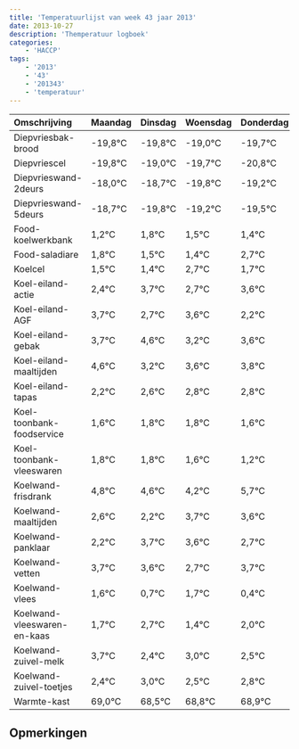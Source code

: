 ```yaml
---
title: 'Temperatuurlijst van week 43 jaar 2013'
date: 2013-10-27
description: 'Themperatuur logboek'
categories:
    - 'HACCP'
tags:
    - '2013'
    - '43'
    - '201343'
    - 'temperatuur'
---
```

|Omschrijving|Maandag|Dinsdag|Woensdag|Donderdag|Vrijdag|Zaterdag|Zondag|
|:---|:---|:---|:---|:---|:---|:---|:---|
|Diepvriesbak-brood|-19,8°C|-19,8°C|-19,0°C|-19,7°C|-20,8°C|-20,2°C|-20,5°C|
|Diepvriescel|-19,8°C|-19,0°C|-19,7°C|-20,8°C|-20,2°C|-20,5°C|-20,6°C|
|Diepvrieswand-2deurs|-18,0°C|-18,7°C|-19,8°C|-19,2°C|-19,5°C|-19,6°C|-18,3°C|
|Diepvrieswand-5deurs|-18,7°C|-19,8°C|-19,2°C|-19,5°C|-19,6°C|-18,3°C|-19,3°C|
|Food-koelwerkbank|1,2°C|1,8°C|1,5°C|1,4°C|2,7°C|1,7°C|2,6°C|
|Food-saladiare|1,8°C|1,5°C|1,4°C|2,7°C|1,7°C|2,6°C|1,2°C|
|Koelcel|1,5°C|1,4°C|2,7°C|1,7°C|2,6°C|1,2°C|1,6°C|
|Koel-eiland-actie|2,4°C|3,7°C|2,7°C|3,6°C|2,2°C|2,6°C|2,8°C|
|Koel-eiland-AGF|3,7°C|2,7°C|3,6°C|2,2°C|2,6°C|2,8°C|2,8°C|
|Koel-eiland-gebak|3,7°C|4,6°C|3,2°C|3,6°C|3,8°C|3,8°C|3,6°C|
|Koel-eiland-maaltijden|4,6°C|3,2°C|3,6°C|3,8°C|3,8°C|3,6°C|3,2°C|
|Koel-eiland-tapas|2,2°C|2,6°C|2,8°C|2,8°C|2,6°C|2,2°C|3,7°C|
|Koel-toonbank-foodservice|1,6°C|1,8°C|1,8°C|1,6°C|1,2°C|2,7°C|2,6°C|
|Koel-toonbank-vleeswaren|1,8°C|1,8°C|1,6°C|1,2°C|2,7°C|2,6°C|1,7°C|
|Koelwand-frisdrank|4,8°C|4,6°C|4,2°C|5,7°C|5,6°C|4,7°C|5,7°C|
|Koelwand-maaltijden|2,6°C|2,2°C|3,7°C|3,6°C|2,7°C|3,7°C|2,4°C|
|Koelwand-panklaar|2,2°C|3,7°C|3,6°C|2,7°C|3,7°C|2,4°C|3,0°C|
|Koelwand-vetten|3,7°C|3,6°C|2,7°C|3,7°C|2,4°C|3,0°C|2,5°C|
|Koelwand-vlees|1,6°C|0,7°C|1,7°C|0,4°C|1,0°C|0,5°C|0,8°C|
|Koelwand-vleeswaren-en-kaas|1,7°C|2,7°C|1,4°C|2,0°C|1,5°C|1,8°C|1,9°C|
|Koelwand-zuivel-melk|3,7°C|2,4°C|3,0°C|2,5°C|2,8°C|2,9°C|2,2°C|
|Koelwand-zuivel-toetjes|2,4°C|3,0°C|2,5°C|2,8°C|2,9°C|2,2°C|2,0°C|
|Warmte-kast|69,0°C|68,5°C|68,8°C|68,9°C|68,2°C|68,0°C|69,3°C|

## Opmerkingen


